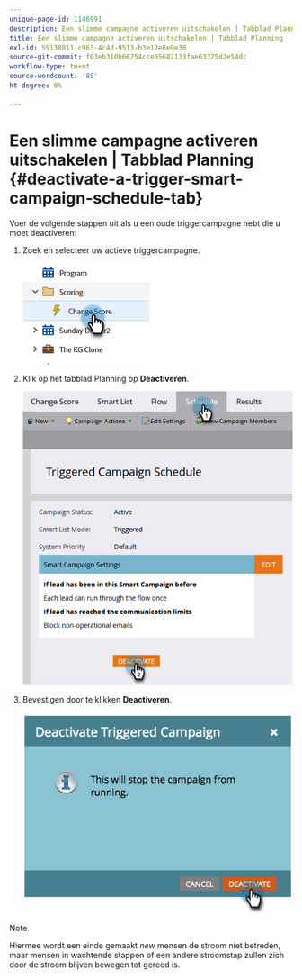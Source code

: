 ```yaml
---
unique-page-id: 1146991
description: Een slimme campagne activeren uitschakelen | Tabblad Planning - Marketo-documenten - Productdocumentatie
title: Een slimme campagne activeren uitschakelen | Tabblad Planning
exl-id: 59138811-c963-4c4d-9513-b3e12e8e9e38
source-git-commit: f03eb310b66754cce65687133fae63375d2e54dc
workflow-type: tm+mt
source-wordcount: '85'
ht-degree: 0%

---
```


# Een slimme campagne activeren uitschakelen | Tabblad Planning {#deactivate-a-trigger-smart-campaign-schedule-tab}

Voer de volgende stappen uit als u een oude triggercampagne hebt die u moet deactiveren:

1. Zoek en selecteer uw actieve triggercampagne.

   ![](assets/deactivate-a-trigger-smart-campaign-schedule-tab-1.png)

1. Klik op het tabblad Planning op **Deactiveren**.

   ![](assets/deactivate-a-trigger-smart-campaign-schedule-tab-2.png)

1. Bevestigen door te klikken **Deactiveren**.

   ![](assets/deactivate-a-trigger-smart-campaign-schedule-tab-3.png)

>[!NOTE]
>
>Hiermee wordt een einde gemaakt *new* mensen de stroom niet betreden, maar mensen in wachtende stappen of een andere stroomstap zullen zich door de stroom blijven bewegen tot gereed is.
